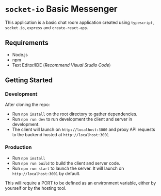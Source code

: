 # `socket-io` Basic Messenger

This application is a basic chat room application created using `typescript`, `socket.io`, `express` and `create-react-app`.

## Requirements

* Node.js
* npm
* Text Editor/IDE (*Recommend Visual Studio Code*)

## Getting Started

### Development

After cloning the repo:

* Run `npm install` on the root directory to gather dependencies.
* Run `npm run dev` to run development the client and server in development.
* The client will launch on `http://localhost:3000` and proxy API requests to the backend hosted at `http://localhost:3001`

###  Production

* Run `npm install`
* Run `npm run build` to build the client and server code.
* Run `npm run start` to launch the server. It will launch on `http://localhost:3001` by default.

This will require a PORT to be defined as an environment variable, either by yourself or by the hosting tool.


